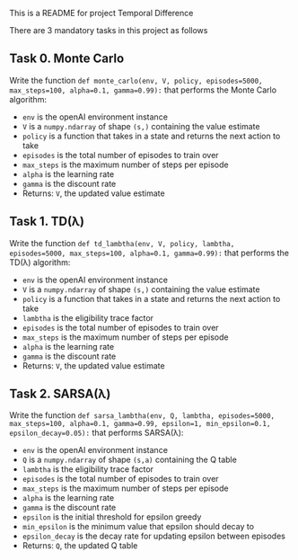 This is a README for project Temporal Difference

There are 3 mandatory tasks in this project as follows

## Task 0. Monte Carlo
Write the function  `def monte_carlo(env, V, policy, episodes=5000, max_steps=100, alpha=0.1, gamma=0.99):`  that performs the Monte Carlo algorithm:

-   `env`  is the openAI environment instance
-   `V`  is a  `numpy.ndarray`  of shape  `(s,)`  containing the value estimate
-   `policy`  is a function that takes in a state and returns the next action to take
-   `episodes`  is the total number of episodes to train over
-   `max_steps`  is the maximum number of steps per episode
-   `alpha`  is the learning rate
-   `gamma`  is the discount rate
-   Returns:  `V`, the updated value estimate

## Task 1. TD(λ)
Write the function  `def td_lambtha(env, V, policy, lambtha, episodes=5000, max_steps=100, alpha=0.1, gamma=0.99):`  that performs the TD(λ) algorithm:

-   `env`  is the openAI environment instance
-   `V`  is a  `numpy.ndarray`  of shape  `(s,)`  containing the value estimate
-   `policy`  is a function that takes in a state and returns the next action to take
-   `lambtha`  is the eligibility trace factor
-   `episodes`  is the total number of episodes to train over
-   `max_steps`  is the maximum number of steps per episode
-   `alpha`  is the learning rate
-   `gamma`  is the discount rate
-   Returns:  `V`, the updated value estimate

## Task 2. SARSA(λ)
Write the function  `def sarsa_lambtha(env, Q, lambtha, episodes=5000, max_steps=100, alpha=0.1, gamma=0.99, epsilon=1, min_epsilon=0.1, epsilon_decay=0.05):`  that performs SARSA(λ):

-   `env`  is the openAI environment instance
-   `Q`  is a  `numpy.ndarray`  of shape  `(s,a)`  containing the Q table
-   `lambtha`  is the eligibility trace factor
-   `episodes`  is the total number of episodes to train over
-   `max_steps`  is the maximum number of steps per episode
-   `alpha`  is the learning rate
-   `gamma`  is the discount rate
-   `epsilon`  is the initial threshold for epsilon greedy
-   `min_epsilon`  is the minimum value that epsilon should decay to
-   `epsilon_decay`  is the decay rate for updating epsilon between episodes
-   Returns:  `Q`, the updated Q table
